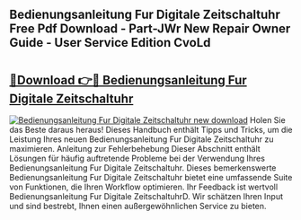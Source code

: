 ## Bedienungsanleitung Fur Digitale Zeitschaltuhr Free Pdf Download - Part-JWr New Repair Owner Guide - User Service Edition CvoLd

# <h2><a href="http://df3ciyp.blite.top/?on=Bedienungsanleitung+Fur+Digitale+Zeitschaltuhr">🔗Download 👉🔴 Bedienungsanleitung Fur Digitale Zeitschaltuhr</a></h2>

[![Bedienungsanleitung Fur Digitale Zeitschaltuhr new download](https://i.imgur.com/lujVjoI.png)](http://df3ciyp.blite.top/?on=Bedienungsanleitung+Fur+Digitale+Zeitschaltuhr)
Holen Sie das Beste daraus heraus! Dieses Handbuch enthält Tipps und Tricks, um die Leistung Ihres neuen Bedienungsanleitung Fur Digitale Zeitschaltuhr zu maximieren. Anleitung zur Fehlerbehebung Dieser Abschnitt enthält Lösungen für häufig auftretende Probleme bei der Verwendung Ihres Bedienungsanleitung Fur Digitale Zeitschaltuhr. Dieses bemerkenswerte Bedienungsanleitung Fur Digitale Zeitschaltuhr bietet eine umfassende Suite von Funktionen, die Ihren Workflow optimieren. Ihr Feedback ist wertvoll Bedienungsanleitung Fur Digitale ZeitschaltuhrD. Wir schätzen Ihren Input und sind bestrebt, Ihnen einen außergewöhnlichen Service zu bieten.
